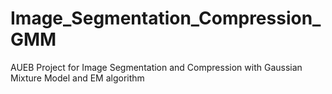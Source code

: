 # Image_Segmentation_Compression_GMM
AUEB Project for Image Segmentation and Compression with Gaussian Mixture Model and EM algorithm
